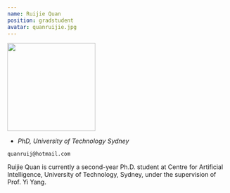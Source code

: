 ```yaml
---
name: Ruijie Quan
position: gradstudent
avatar: quanruijie.jpg
---
```


<img width="200" src="{{site.baseurl}}/images/people/{{page.avatar}}" data-action="zoom">

- _PhD, University of Technology Sydney_<br>
<!--- _Science coach. Collaborator. Transdisciplinary optimist._-->

<i class="fa fa-envelope-o"></i> `quanruij@hotmail.com`

Ruijie Quan is currently a second-year Ph.D. student at Centre for Artificial Intelligence, University of Technology, Sydney, under the supervision of Prof. Yi Yang.
